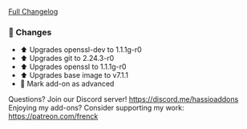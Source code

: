 [Full Changelog][changelog]

### 🔨 Changes

- ⬆ Upgrades openssl-dev to 1.1.1g-r0
- ⬆ Upgrades git to 2.24.3-r0
- ⬆ Upgrades openssl to 1.1.1g-r0
- ⬆ Upgrades base image to v7.1.1
- 🔨 Mark add-on as advanced

[changelog]: https://github.com/hassio-addons/addon-ssh/compare/v7.3.2...v7.4.0

Questions? Join our Discord server! https://discord.me/hassioaddons
Enjoying my add-ons? Consider supporting my work: https://patreon.com/frenck